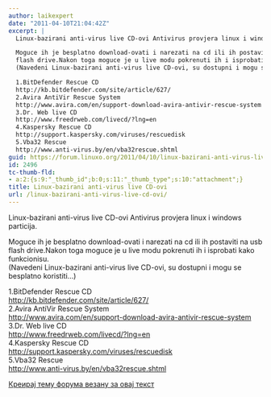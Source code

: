 ```yaml
---
author: laikexpert
date: "2011-04-10T21:04:42Z"
excerpt: |
  Linux-bazirani anti-virus live CD-ovi Antivirus provjera linux i windows particija.

  Moguce ih je besplatno download-ovati i narezati na cd ili ih postaviti na usb
  flash drive.Nakon toga moguce je u live modu pokrenuti ih i isprobati kako funkcionisu.
  (Navedeni Linux-bazirani anti-virus live CD-ovi, su dostupni i mogu se besplatno koristiti...)

  1.BitDefender Rescue CD
  http://kb.bitdefender.com/site/article/627/
  2.Avira AntiVir Rescue System
  http://www.avira.com/en/support-download-avira-antivir-rescue-system
  3.Dr. Web live CD
  http://www.freedrweb.com/livecd/?lng=en
  4.Kaspersky Rescue CD
  http://support.kaspersky.com/viruses/rescuedisk
  5.Vba32 Rescue
  http://www.anti-virus.by/en/vba32rescue.shtml
guid: https://forum.linuxo.org/2011/04/10/linux-bazirani-anti-virus-live-cd-ovi/
id: 2496
tc-thumb-fld:
- a:2:{s:9:"_thumb_id";b:0;s:11:"_thumb_type";s:10:"attachment";}
title: Linux-bazirani anti-virus live CD-ovi
url: /linux-bazirani-anti-virus-live-cd-ovi/
---
```

Linux-bazirani anti-virus live CD-ovi Antivirus provjera linux i windows particija.

Moguce ih je besplatno download-ovati i narezati na cd ili ih postaviti na usb  
flash drive.Nakon toga moguce je u live modu pokrenuti ih i isprobati kako funkcionisu.  
(Navedeni Linux-bazirani anti-virus live CD-ovi, su dostupni i mogu se besplatno koristiti&#8230;)

1.BitDefender Rescue CD  
http://kb.bitdefender.com/site/article/627/  
2.Avira AntiVir Rescue System  
http://www.avira.com/en/support-download-avira-antivir-rescue-system  
3.Dr. Web live CD  
http://www.freedrweb.com/livecd/?lng=en  
4.Kaspersky Rescue CD  
http://support.kaspersky.com/viruses/rescuedisk  
5.Vba32 Rescue  
http://www.anti-virus.by/en/vba32rescue.shtml

[Креирај тему форума везану за овај текст](https://linuxo.org/nova-tema-na-forumu/?se_pid=2496)